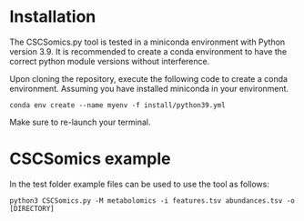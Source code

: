 # Installation
The CSCSomics.py tool is tested in a miniconda environment with Python version 3.9. It is recommended to create a conda environment to have the correct python module versions without interference. 

Upon cloning the repository, execute the following code to create a conda environment. Assuming you have installed miniconda in your environment.
```
conda env create --name myenv -f install/python39.yml
```
Make sure to re-launch your terminal.

# CSCSomics example
In the test folder example files can be used to use the tool as follows:
```
python3 CSCSomics.py -M metabolomics -i features.tsv abundances.tsv -o [DIRECTORY] 
```

